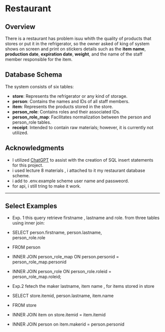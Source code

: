 # Restaurant

## Overview

There is a restaurant has problem isuu whith the quality of products that stores or put it in the refrigerator, so the owner asked of king of system shows on screen and print on stickers details such as the **item name**, **production date**, **expiration date**, **weight**, and the name of the staff member responsible for the item.

## Database Schema

The system consists of six tables:

- **store**: Represents the refrigerator or any kind of storage.
- **person**: Contains the names and IDs of all staff members.
- **item**: Represents the products stored in the store.
- **person_role**: Contains roles and their associated IDs.
- **person_role_map**: Facilitates normalization between the person and person_role tables.
- **receipt**: Intended to contain raw materials; however, it is currently not utilized.

## Acknowledgments

-  I utilized [ChatGPT](https://openai.com/chatgpt) to assist with the creation of SQL insert statements for this project.
-   i used lecture 8 materials , i attached to it my restaurant database scheme.
-  i add to .env.example scheme user name and passweord.
-  for api, i still tring to make it work.

---
## Select Examples

- Exp. 1  this query retrieve firstname , lastname and role. from three tables using inner join:
- SELECT 
    person.firstname, 
    person.lastname,  
    person_role.role 
- FROM 
    person 
- INNER JOIN 
    person_role_map ON person.personid = person_role_map.personid 
- INNER JOIN 
    person_role ON person_role.roleid = person_role_map.roleid; 


- Exp.2 fetech the maker lastname, item name , for items stored in store
- SELECT 
      store.itemid, 
      person.lastname,
      item.name
- FROM 
      store
- INNER JOIN 
      item on store.itemid = item.itemid
- INNER JOIN 
      person on item.makerid = person.personid
